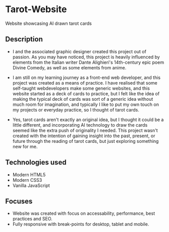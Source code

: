 # Tarot-Website

Website showcasing AI drawn tarot cards

## Description

* I and the associated graphic designer created this project out of passion. As you may have noticed, this project is heavily influenced by elements from the Italian writer Dante Alighieri's 14th-century epic poem Divine Comedy, as well as some elements from anime.

* I am still on my learning journey as a front-end web developer, and this project was created as a means of practice. I have realised that some self-taught webdevelopers make some generic websites, and this website started as a deck of cards to practice, but I felt like the idea of making the typical deck of cards was sort of a generic idea without much room for imagination, and typically I like to put my own touch on my projects or everyday practice, so I thought of tarot cards.

* Yes, tarot cards aren't exactly an original idea, but I thought it could be a little different, and incorporating AI technology to draw the cards seemed like the extra push of originality I needed. This project wasn't created with the intention of gaining insight into the past, present, or future through the reading of tarot cards, but just exploring something new for me.


## Technologies used

* Modern HTML5
* Modern CSS3
* Vanilla JavaScript

## Focuses

* Website was created with focus on accessability, performance, best practices and SEO.
* Fully responsive with break-points for desktop, tablet and mobile.
